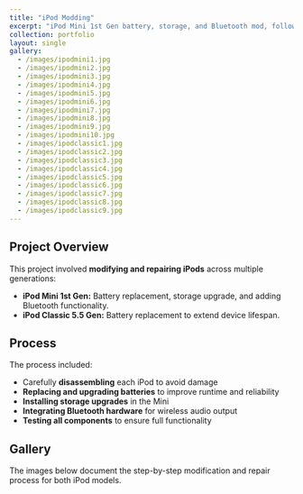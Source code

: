 ```yaml
---
title: "iPod Modding"
excerpt: "iPod Mini 1st Gen battery, storage, and Bluetooth mod, followed by iPod Classic 5.5 Gen battery replacement."
collection: portfolio
layout: single
gallery:
  - /images/ipodmini1.jpg
  - /images/ipodmini2.jpg
  - /images/ipodmini3.jpg
  - /images/ipodmini4.jpg
  - /images/ipodmini5.jpg
  - /images/ipodmini6.jpg
  - /images/ipodmini7.jpg
  - /images/ipodmini8.jpg
  - /images/ipodmini9.jpg
  - /images/ipodmini10.jpg
  - /images/ipodclassic1.jpg
  - /images/ipodclassic2.jpg
  - /images/ipodclassic3.jpg
  - /images/ipodclassic4.jpg
  - /images/ipodclassic5.jpg
  - /images/ipodclassic6.jpg
  - /images/ipodclassic7.jpg
  - /images/ipodclassic8.jpg
  - /images/ipodclassic9.jpg
---
```


## Project Overview

This project involved **modifying and repairing iPods** across multiple generations:

- **iPod Mini 1st Gen:** Battery replacement, storage upgrade, and adding Bluetooth functionality.  
- **iPod Classic 5.5 Gen:** Battery replacement to extend device lifespan.  

## Process

The process included:

- Carefully **disassembling** each iPod to avoid damage  
- **Replacing and upgrading batteries** to improve runtime and reliability  
- **Installing storage upgrades** in the Mini  
- **Integrating Bluetooth hardware** for wireless audio output  
- **Testing all components** to ensure full functionality  

## Gallery

The images below document the step-by-step modification and repair process for both iPod models.
